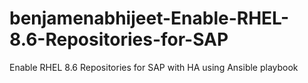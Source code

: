 # benjamenabhijeet-Enable-RHEL-8.6-Repositories-for-SAP
Enable RHEL 8.6 Repositories for SAP with HA using Ansible playbook
